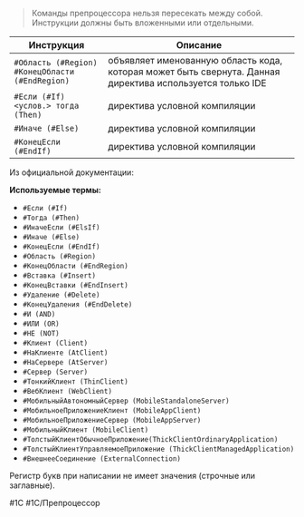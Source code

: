
> Команды препроцессора нельзя пересекать между собой. Инструкции должны быть вложенными или отдельными.

| Инструкция                                           | Описание                                                                                                  |
| ---------------------------------------------------- | --------------------------------------------------------------------------------------------------------- |
| `#Область (#Region)`<br>`#КонецОбласти (#EndRegion)` | объявляет именованную область кода, которая может быть свернута. Данная директива используется только IDE |
| `#Если (#If) <услов.> тогда (Then)`                  | директива условной компиляции                                                                             |
| `#Иначе (#Else)`                                     | директива условной компиляции                                                                             |
| `#КонецЕсли (#EndIf)`                                | директива условной компиляции                                                                             |

Из официальной документации:

**Используемые термы:**

- `#Если (#If)`
- `#Тогда (#Then)`
- `#ИначеЕсли (#ElsIf)`
- `#Иначе (#Else)`
- `#КонецЕсли (#EndIf)`
- `#Область (#Region)`
- `#КонецОбласти (#EndRegion)`
- `#Вставка (#Insert)`
- `#КонецВставки (#EndInsert)`
- `#Удаление (#Delete)`
- `#КонецУдаления (#EndDelete)`
- `#И (AND)`
- `#ИЛИ (OR)`
- `#НЕ (NOT)`
- `#Клиент (Client)`
- `#НаКлиенте (AtClient)`
- `#НаСервере (AtServer)`
- `#Сервер (Server)`
- `#ТонкийКлиент (ThinClient)`
- `#ВебКлиент (WebClient)`
- `#МобильныйАвтономныйСервер (MobileStandaloneServer)`
- `#МобильноеПриложениеКлиент (MobileAppClient)`
- `#МобильноеПриложениеСервер (MobileAppServer)`
- `#МобильныйКлиент (MobileClient)`
- `#ТолстыйКлиентОбычноеПриложение(ThickClientOrdinaryApplication)`
- `#ТолстыйКлиентУправляемоеПриложение (ThickClientManagedApplication)`
- `#ВнешнееСоединение (ExternalConnection)` 

Регистр букв при написании не имеет значения (строчные или заглавные).

#1С #1С/Препроцессор